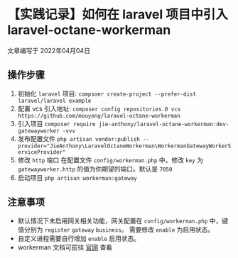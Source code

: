 # 【实践记录】如何在 laravel 项目中引入 laravel-octane-workerman

文章编写于 2022年04月04日


## 操作步骤

1. 初始化 `laravel` 项目:
`compsoer create-project --prefer-dist laravel/laravel example`
2. 配置 vcs 引入地址:
`composer config repositories.0 vcs https://github.com/mouyong/laravel-octane-workerman`
3. 引入项目
`composer require jie-anthony/laravel-octane-workerman:dev-gatewayworker -vvv`
4. 发布配置文件
`php artisan vendor:publish --provider="JieAnthony\LaravelOctaneWorkerman\WorkermanGatewayWorkerServiceProvider"`
5. 修改 `http` 端口
在配置文件 `config/workerman.php` 中，修改 `key` 为 `gatewayworker.http` 的值为你期望的端口。默认是 `7050`
6. 启动项目
`php artisan workerman:gateway`

## 注意事项

- 默认情况下未启用网关相关功能，网关配置在 `config/workerman.php` 中，键值分别为 `register` `gateway` `business`。
需要修改 `enable` 为启用状态。
- 自定义进程需要自行增加 `enable` 启用状态。
- workerman 文档可前往 [官网](https://www.workerman.net/doc/gateway-worker/) 查看

